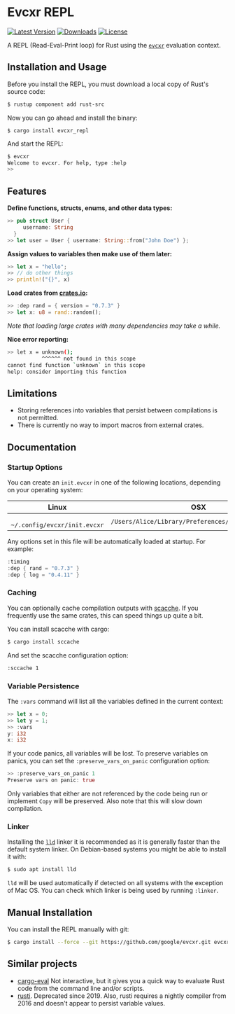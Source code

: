 # Evcxr REPL

[![Latest Version](https://img.shields.io/crates/v/evcxr_repl.svg)](https://crates.io/crates/evcxr_repl)
[![Downloads](https://img.shields.io/crates/d/evcxr_repl)](https://crates.io/crates/evcxr_repl)
[![License](https://img.shields.io/crates/l/evcxr_repl)](https://crates.io/crates/evcxr_repl)

A REPL (Read-Eval-Print loop) for Rust using the [`evcxr`](https://github.com/google/evcxr/blob/master/evcxr/README.md) evaluation context.

## Installation and Usage

Before you install the REPL, you must download a local copy of Rust's source code:
```sh
$ rustup component add rust-src
```

Now you can go ahead and install the binary:
```
$ cargo install evcxr_repl
```

And start the REPL:
```sh
$ evcxr  
Welcome to evcxr. For help, type :help
>> 
```

## Features

**Define functions, structs, enums, and other data types:**
```rust
>> pub struct User {
     username: String
  }
>> let user = User { username: String::from("John Doe") };
```


**Assign values to variables then make use of them later:**
```rust
>> let x = "hello";
>> // do other things
>> println!("{}", x)
```

**Load crates from [crates.io](https://crates.io/):**
```rust
>> :dep rand = { version = "0.7.3" }
>> let x: u8 = rand::random();
```
*Note that loading large crates with many dependencies may take a while.*

**Nice error reporting:**
```sh
>> let x = unknown();
           ^^^^^^ not found in this scope
cannot find function `unknown` in this scope
help: consider importing this function
```

## Limitations

* Storing references into variables that persist between compilations is not permitted.
* There is currently no way to import macros from external crates.

## Documentation

### Startup Options

You can create an `init.evcxr` in one of the following locations, depending on your operating system:

| Linux                        | OSX                                                 | Windows                                           |
|------------------------------|-----------------------------------------------------|---------------------------------------------------|
|` ~/.config/evcxr/init.evcxr` | `/Users/Alice/Library/Preferences/evcxr/init.evcxr` | `C:\Users\Alice\AppData\Roaming\evcxr\init.evcxr` |

Any options set in this file will be automatically loaded at startup. For example:

```rust
:timing
:dep { rand = "0.7.3" }
:dep { log = "0.4.11" }
```

### Caching

You can optionally cache compilation outputs with [scacche](https://github.com/mozilla/sccache). If you frequently use the same crates, this can speed things up quite a bit.

You can install scacche with cargo:
```sh
$ cargo install sccache
```

And set the scacche configuration option:
```sh
:sccache 1
```

### Variable Persistence

The `:vars` command will list all the variables defined in the current context:
```rust
>> let x = 0;
>> let y = 1;
>> :vars
y: i32
x: i32
```

If your code panics, all variables will be lost. To preserve variables on panics, you can set the `:preserve_vars_on_panic` configuration option:
```rust
>> :preserve_vars_on_panic 1
Preserve vars on panic: true
```

Only variables that either are not referenced by the code being run or implement `Copy` will be preserved. Also note that this will slow down compilation.

### Linker

Installing the [`lld`](https://lld.llvm.org/) linker it is recommended as it is generally faster than the default system linker. On Debian-based systems you might be able to install it with:
```sh
$ sudo apt install lld
```
`lld` will be used automatically if detected on all systems with the exception of Mac OS. You can check which linker is being used by running `:linker`.

## Manual Installation

You can install the REPL manually with git:

```sh
$ cargo install --force --git https://github.com/google/evcxr.git evcxr_repl
```

## Similar projects

* [cargo-eval](https://github.com/reitermarkus/cargo-eval) Not interactive, but it gives you a quick way to evaluate Rust code from the command line and/or scripts.
* [rusti](https://github.com/murarth/rusti). Deprecated since 2019. Also, rusti requires a nightly compiler from 2016 and doesn't appear to persist variable values.
